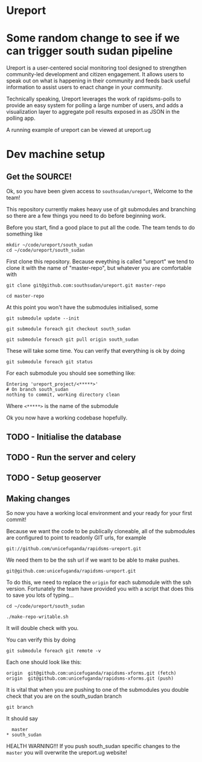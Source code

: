 # Ureport

# Some random change to see if we can trigger south sudan pipeline

Ureport is a user-centered social monitoring tool designed to strengthen community-led development and citizen engagement. It allows users to speak out on what is happening in their community and feeds back useful information to assist users to enact change in your community.

Technically speaking, Ureport leverages the work of rapidsms-polls  to provide an easy system for polling a large number of users, and adds a visualization layer to aggregate poll results exposed in as JSON in the polling app.

A running example of ureport can be viewed at ureport.ug

# Dev machine setup

## Get the SOURCE!

Ok, so you have been given access to `southsudan/ureport`, Welcome to the team!

This repository currently makes heavy use of git submodules and branching so there are a few things you need to do before beginning work.

Before you start, find a good place to put all the code. The team tends to do something like

    mkdir ~/code/ureport/south_sudan
    cd ~/code/ureport/south_sudan

First clone this repository. Because eveything is called "ureport" we tend to clone it with the name of "master-repo", but whatever you are comfortable with

    git clone git@github.com:southsudan/ureport.git master-repo
    
    cd master-repo
    
At this point you won't have the submodules initialised, some

    git submodule update --init
    
    git submodule foreach git checkout south_sudan
    
    git submodule foreach git pull origin south_sudan
    
These will take some time. You can verify that everything is ok by doing 

    git submodule foreach git status
    
For each submodule you should see something like:

    Entering 'ureport_project/<*****>'
    # On branch south_sudan
    nothing to commit, working directory clean

Where `<*****>` is the name of the submodule

Ok you now have a working codebase hopefully.

## TODO - Initialise the database
## TODO - Run the server and celery
## TODO - Setup geoserver

## Making changes

So now you have a working local environment and your ready for your first commit!

Because we want the code to be publically cloneable, all of the submodules are configured to point to readonly GIT urls, for example

    git://github.com/unicefuganda/rapidsms-ureport.git
    
We need them to be the ssh url if we want to be able to make pushes.

    git@github.com:unicefuganda/rapidsms-ureport.git
    
To do this, we need to replace the `origin` for each submodule with the ssh version. Fortunately the team have provided you with a script that does this to save you lots of typing...

    cd ~/code/ureport/south_sudan
    
    ./make-repo-writable.sh 
    
It will double check with you.

You can verify this by doing

    git submodule foreach git remote -v

Each one should look like this:

    origin	git@github.com:unicefuganda/rapidsms-xforms.git (fetch)
    origin	git@github.com:unicefuganda/rapidsms-xforms.git (push)

It is vital that when you are pushing to one of the submodules you double check that you are on the south_sudan branch

    git branch
    
It should say

      master
    * south_sudan

HEALTH WARNING!!! If you push south_sudan specific changes to the `master` you will overwrite the ureport.ug website!



